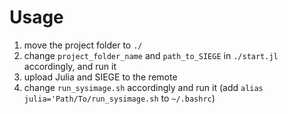 # Usage

1. move the project folder to `./`
2. change `project_folder_name` and `path_to_SIEGE` in `./start.jl` accordingly, and run it
3. upload Julia and SIEGE to the remote
4. change `run_sysimage.sh` accordingly and run it (add `alias julia='Path/To/run_sysimage.sh` to `~/.bashrc`)
